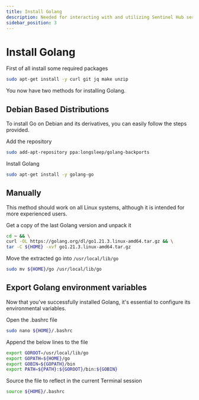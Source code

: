 ```yaml
---
title: Install Golang
description: Needed for interacting with and utilizing Sentinel Hub services
sidebar_position: 3
---
```


# Install Golang

First of all install some required packages

```bash
sudo apt-get install -y curl git jq make unzip
```

You now have two methods for installing Golang.

## Debian Based Distributions

To install Go on Debian and its derivatives, you can easily follow the steps provided.

Add the repository

```bash
sudo add-apt-repository ppa:longsleep/golang-backports
```

Install Golang

```bash
sudo apt-get install -y golang-go
```

## Manually

This method should work on all Linux systems, although it is intended for more experienced users.

Get a copy of the last Golang version and unpack it

```bash
cd ~ && \
curl -OL https://golang.org/dl/go1.21.3.linux-amd64.tar.gz && \
tar -C ${HOME} -xvf go1.21.3.linux-amd64.tar.gz
```

Move the extracted go into `/usr/local/lib/go`
```bash
sudo mv ${HOME}/go /usr/local/lib/go
```

## Export Golang environment variables

Now that you've successfully installed Golang, it's essential to configure its environmental variables.

Open the .bashrc file

```bash
sudo nano ${HOME}/.bashrc
```

Append the below lines to the file

```bash title=${HOME}/.bashrc
export GOROOT=/usr/local/lib/go
export GOPATH=${HOME}/go
export GOBIN=${GOPATH}/bin
export PATH=${PATH}:${GOROOT}/bin:${GOBIN}
```

Source the file to reflect in the current Terminal session

```bash
source ${HOME}/.bashrc
```